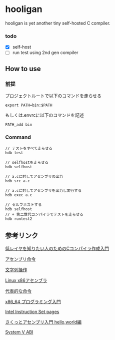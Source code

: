 # hooligan

hooligan is yet another tiny self-hosted C compiler.

### todo
- [x] self-host
- [ ] run test using 2nd gen compiler

## How to use
### 前提

プロジェクトルートで以下のコマンドを走らせる

`export PATH=bin:$PATH`

もしくは.envrcに以下のコマンドを記述

`PATH_add bin`
### Command
```
// テストをすべて走らせる
hdb test

// selfhostを走らせる
hdb selfhost

// a.cに対してアセンブリの出力
hdb src a.c

// a.cに対してアセンブリを出力し実行する
hdb exec a.c

// セルフホストする
hdb selfhost
// + 第二世代コンパイラでテストを走らせる
hdb runtest2

```

## 参考リンク
[低レイヤを知りたい人のためのCコンパイラ作成入門](https://www.sigbus.info/compilerbook)

[アセンブリ命令](https://www.mztn.org/lxasm64/amd00.html)

[文字列操作](https://ja.wikibooks.org/wiki/C言語/標準ライブラリ/文字列操作)

[Linux x86アセンブラ](https://qiita.com/MoriokaReimen?page=2)

[代表的な命令](https://wiki.onakasuita.org/pukiwiki/?よく使うASM命令ベスト100位に説明つけてみた)

[x86_64 プログラミング入門](https://tanakamura.github.io/pllp/docs/asm_language.html)

[Intel Instruction Set pages](https://web.itu.edu.tr/kesgin/mul06/intel/index.html)

[さくっとアセンブリ入門 hello,world編](https://rabbitfoot141.hatenablog.com/entry/2016/05/01/124410)

[System V ABI](https://software.intel.com/content/dam/develop/external/us/en/documents/mpx-linux64-abi.pdf)
